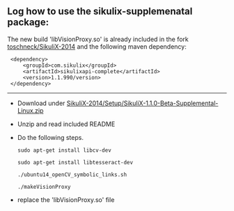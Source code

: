 ## Log how to use the sikulix-supplemenatal package:

The new build 'libVisionProxy.so' is already included in the fork [toschneck/SikuliX-2014](https://github.com/toschneck/SikuliX-2014) and the following maven dependency:

```
 <dependency>
     <groupId>com.sikulix</groupId>
     <artifactId>sikulixapi-complete</artifactId>
     <version>1.1.990/version>
 </dependency>
```
  
---

* Download under [SikuliX-2014/Setup/SikuliX-1.1.0-Beta-Supplemental-Linux.zip](https://github.com/RaiMan/SikuliX-2014/blob/master/Setup/src/main/resources/SikuliX-1.1.0-Beta-Supplemental-Linux.zip)

* Unzip and read included README

* Do the following steps.
  
  ```
  sudo apt-get install libcv-dev
  
  sudo apt-get install libtesseract-dev
  
  ./ubuntu14_openCV_symbolic_links.sh
  
  ./makeVisionProxy 
  
  ```
* replace the 'libVisionProxy.so' file
